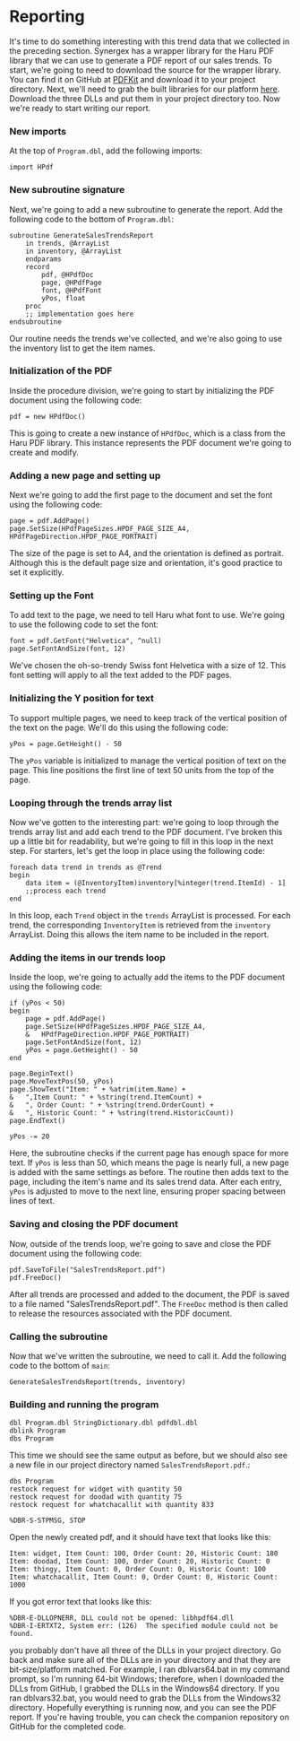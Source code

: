 # Reporting
It's time to do something interesting with this trend data that we collected in the preceding section. Synergex has a wrapper library for the Haru PDF library that we can use to generate a PDF report of our sales trends. To start, we're going to need to download the source for the wrapper library. You can find it on GitHub at [PDFKit](https://github.com/Synergex/PDFKit15f/blob/main/pdfdbl.dbl) and download it to your project directory. Next, we'll need to grab the built libraries for our platform [here](https://github.com/Synergex/PDFKit15f/tree/main/Windows64). Download the three DLLs and put them in your project directory too. Now we're ready to start writing our report.

### New imports
At the top of `Program.dbl`, add the following imports:
```dbl
import HPdf
```

### New subroutine signature
Next, we're going to add a new subroutine to generate the report. Add the following code to the bottom of `Program.dbl`:

```dbl
subroutine GenerateSalesTrendsReport
    in trends, @ArrayList
    in inventory, @ArrayList
    endparams
    record
        pdf, @HPdfDoc
        page, @HPdfPage
        font, @HPdfFont
        yPos, float
    proc
    ;; implementation goes here
endsubroutine
```

Our routine needs the trends we've collected, and we're also going to use the inventory list to get the item names.

### Initialization of the PDF 
Inside the procedure division, we're going to start by initializing the PDF document using the following code:

```dbl
pdf = new HPdfDoc()
```

This is going to create a new instance of `HPdfDoc`, which is a class from the Haru PDF library. This instance represents the PDF document we're going to create and modify.

### Adding a new page and setting up
Next we're going to add the first page to the document and set the font using the following code:
```dbl
page = pdf.AddPage()
page.SetSize(HPdfPageSizes.HPDF_PAGE_SIZE_A4, HPdfPageDirection.HPDF_PAGE_PORTRAIT)
```

The size of the page is set to A4, and the orientation is defined as portrait. Although this is the default page size and orientation, it's good practice to set it explicitly.

### Setting up the Font
To add text to the page, we need to tell Haru what font to use. We're going to use the following code to set the font:

```dbl
font = pdf.GetFont("Helvetica", ^null)
page.SetFontAndSize(font, 12)
```
We've chosen the oh-so-trendy Swiss font Helvetica with a size of 12. This font setting will apply to all the text added to the PDF pages.

### Initializing the Y position for text
To support multiple pages, we need to keep track of the vertical position of the text on the page. We'll do this using the following code:

```dbl
yPos = page.GetHeight() - 50
```

The `yPos` variable is initialized to manage the vertical position of text on the page. This line positions the first line of text 50 units from the top of the page.

### Looping through the trends array list
Now we've gotten to the interesting part: we're going to loop through the trends array list and add each trend to the PDF document. I've broken this up a little bit for readability, but we're going to fill in this loop in the next step. For starters, let's get the loop in place using the following code:

```dbl
foreach data trend in trends as @Trend
begin
    data item = (@InventoryItem)inventory[%integer(trend.ItemId) - 1]
    ;;process each trend
end
```
In this loop, each `Trend` object in the `trends` ArrayList is processed. For each trend, the corresponding `InventoryItem` is retrieved from the `inventory` ArrayList. Doing this allows the item name to be included in the report.

### Adding the items in our trends loop
Inside the loop, we're going to actually add the items to the PDF document using the following code:

```dbl
if (yPos < 50)
begin
    page = pdf.AddPage()
    page.SetSize(HPdfPageSizes.HPDF_PAGE_SIZE_A4, 
    &   HPdfPageDirection.HPDF_PAGE_PORTRAIT)
    page.SetFontAndSize(font, 12)
    yPos = page.GetHeight() - 50
end

page.BeginText()
page.MoveTextPos(50, yPos)
page.ShowText("Item: " + %atrim(item.Name) +  
&   ",Item Count: " + %string(trend.ItemCount) +
&   ", Order Count: " + %string(trend.OrderCount) + 
&   ", Historic Count: " + %string(trend.HistoricCount))
page.EndText()

yPos -= 20
```
Here, the subroutine checks if the current page has enough space for more text. If `yPos` is less than 50, which means the page is nearly full, a new page is added with the same settings as before. The routine then adds text to the page, including the item's name and its sales trend data. After each entry, `yPos` is adjusted to move to the next line, ensuring proper spacing between lines of text.

### Saving and closing the PDF document
Now, outside of the trends loop, we're going to save and close the PDF document using the following code:

```dbl
pdf.SaveToFile("SalesTrendsReport.pdf")
pdf.FreeDoc()
```
After all trends are processed and added to the document, the PDF is saved to a file named "SalesTrendsReport.pdf". The `FreeDoc` method is then called to release the resources associated with the PDF document.

### Calling the subroutine
Now that we've written the subroutine, we need to call it. Add the following code to the bottom of `main`:

```dbl
GenerateSalesTrendsReport(trends, inventory)
```

### Building and running the program

```console
dbl Program.dbl StringDictionary.dbl pdfdbl.dbl
dblink Program
dbs Program
```

This time we should see the same output as before, but we should also see a new file in our project directory named `SalesTrendsReport.pdf`.:

```console
dbs Program
restock request for widget with quantity 50
restock request for doodad with quantity 75
restock request for whatchacallit with quantity 833

%DBR-S-STPMSG, STOP
```

Open the newly created pdf, and it should have text that looks like this:

```text
Item: widget, Item Count: 100, Order Count: 20, Historic Count: 180
Item: doodad, Item Count: 100, Order Count: 20, Historic Count: 0
Item: thingy, Item Count: 0, Order Count: 0, Historic Count: 100
Item: whatchacallit, Item Count: 0, Order Count: 0, Historic Count: 1000
```

If you got error text that looks like this:

```console
%DBR-E-DLLOPNERR, DLL could not be opened: libhpdf64.dll
%DBR-I-ERTXT2, System err: (126)  The specified module could not be found.
```

you probably don't have all three of the DLLs in your project directory. Go back and make sure all of the DLLs are in your directory and that they are bit-size/platform matched. For example, I ran dblvars64.bat in my command prompt, so I'm running 64-bit Windows; therefore, when I downloaded the DLLs from GitHub, I grabbed the DLLs in the Windows64 directory. If you ran dblvars32.bat, you would need to grab the DLLs from the Windows32 directory. Hopefully everything is running now, and you can see the PDF report. If you're having trouble, you can check the companion repository on GitHub for the completed code.<!--TODO: Add link?-->